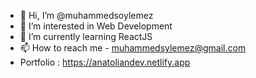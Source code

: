 - 👋 Hi, I’m @muhammedsoylemez
- 👀 I’m interested in Web Development
- 🌱 I’m currently learning ReactJS
- 📫 How to reach me - muhammedsylemez@gmail.com
- Portfolio : https://anatoliandev.netlify.app

